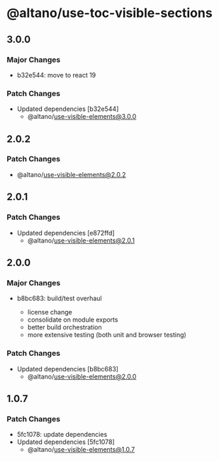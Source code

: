 # @altano/use-toc-visible-sections

## 3.0.0

### Major Changes

- b32e544: move to react 19

### Patch Changes

- Updated dependencies [b32e544]
  - @altano/use-visible-elements@3.0.0

## 2.0.2

### Patch Changes

- @altano/use-visible-elements@2.0.2

## 2.0.1

### Patch Changes

- Updated dependencies [e872ffd]
  - @altano/use-visible-elements@2.0.1

## 2.0.0

### Major Changes

- b8bc683: build/test overhaul

  - license change
  - consolidate on module exports
  - better build orchestration
  - more extensive testing (both unit and browser testing)

### Patch Changes

- Updated dependencies [b8bc683]
  - @altano/use-visible-elements@2.0.0

## 1.0.7

### Patch Changes

- 5fc1078: update dependencies
- Updated dependencies [5fc1078]
  - @altano/use-visible-elements@1.0.7
